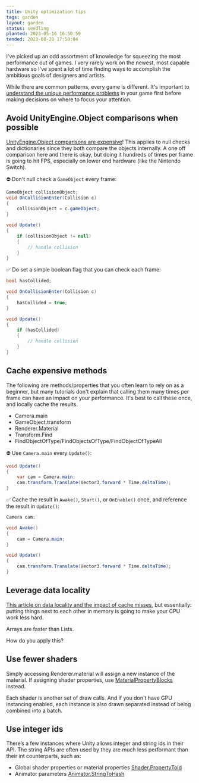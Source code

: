 ```yaml
---
title: Unity optimization tips
tags: garden
layout: garden
status: seedling
planted: 2023-05-16 16:50:59
tended: 2023-08-28 17:50:04
---
```


I've picked up an odd assortment of knowledge for squeezing the most performance out of games. I very rarely work on the newest, most capable hardware so I've spent a lot of time finding ways to accomplish the ambitious goals of designers and artists.

While there are common patterns, every game is different. It's important to [understand the unique performance problems](/garden/unity-analyzing-performance) in your game first before making decisions on where to focus your attention.

## Avoid UnityEngine.Object comparisons when possible
[UnityEngine.Object comparisons are expensive](https://blog.unity.com/technology/custom-operator-should-we-keep-it)! This applies to null checks and dictionaries since they both compare the objects internally. A one off comparison here and there is okay, but doing it hundreds of times per frame is going to hit FPS, especially on lower end hardware (like the Nintendo Switch).

⛔ Don't null check a `GameObject` every frame:
```C#
GameObject collisionObject;
void OnCollisionEnter(Collision c)
{
    collisionObject = c.gameObject;
}

void Update()
{
    if (collisionObject != null)
    {
        // handle collision
    }
}
```

✅ Do set a simple boolean flag that you can check each frame:
```C#
bool hasCollided;

void OnCollisionEnter(Collision c)
{
    hasCollided = true;
}

void Update()
{
    if (hasCollided)
    {
        // handle collision
    }
}
```

## Cache expensive methods
The following are methods/properties that you often learn to rely on as a beginner, but many tutorials don't explain that calling them many times per frame can have an impact on your performance. It's best to call these once, and locally cache the results. 

- Camera.main
- GameObject.transform
- Renderer.Material
- Transform.Find
- FindObjectOfType/FindObjectsOfType/FindObjectOfTypeAll 

⛔ Use `Camera.main` every `Update()`:
```C#
void Update()
{
    var cam = Camera.main;
    cam.transform.Translate(Vector3.forward * Time.deltaTime);
}
```

✅ Cache the result in `Awake()`, `Start()`, or `OnEnable()` once, and reference the result in `Update()`:
```C#
Camera cam;

void Awake()
{
    cam = Camera.main;
}

void Update()
{
    cam.transform.Translate(Vector3.forward * Time.deltaTime);
}
```

<!-- TODO: article on why you shouldn't use Transform.find -->

## Leverage data locality
[This article on data locality and the impact of cache misses](https://gameprogrammingpatterns.com/data-locality.html), but essentially: putting things next to each other in memory is going to make your CPU work less hard.

Arrays are faster than Lists.

How do you apply this?

<!-- FIXME: elaborate -->

## Use fewer shaders
Simply accessing Renderer.material will assign a new instance of the material. If assigning shader properties, use [MaterialPropertyBlocks](https://docs.unity3d.com/ScriptReference/MaterialPropertyBlock.html) instead.

Each shader is another set of draw calls. And if you don't have GPU instancing enabled, each instance is also drawn separated instead of being combined into a batch.

## Use integer ids
There’s a few instances where Unity allows integer and string ids in their API. The string APIs are often used by they are much less performant than their int counterparts, such as: 
- Global shader properties or material properties [Shader.PropertyToId](https://docs.unity3d.com/ScriptReference/Shader.PropertyToID.html)
- Animator parameters [Animator.StringToHash](https://docs.unity3d.com/ScriptReference/Animator.StringToHash.html)

<!-- FIXME do and dont -->